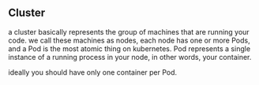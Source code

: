 ## Cluster
a cluster basically represents the group of machines that are running your code.
we call these machines as nodes, each node has one or more Pods, and a Pod is the
most atomic thing on kubernetes. Pod represents a single instance of a running process in your node,
in other words, your container.

ideally you should have only one container per Pod.